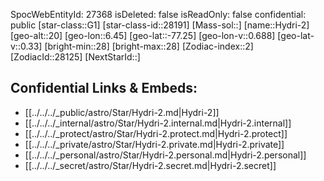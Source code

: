 ﻿---
location: [-77.25,6.45,20]
type: Station
tags:
- astro/Star

---
SpocWebEntityId: 27368
isDeleted: false
isReadOnly: false
confidential: public
[star-class::G1]
[star-class-id::28191]
[Mass-sol::]
[name::Hydri-2]
[geo-alt::20]
[geo-lon::6.45]
[geo-lat::-77.25]
[geo-lon-v::0.688]
[geo-lat-v::0.33]
[bright-min::28]
[bright-max::28]
[Zodiac-index::2]
[ZodiacId::28125]
[NextStarId::]



## Confidential Links & Embeds: 
- [[../../../_public/astro/Star/Hydri-2.md|Hydri-2]] 
- [[../../../_internal/astro/Star/Hydri-2.internal.md|Hydri-2.internal]] 
- [[../../../_protect/astro/Star/Hydri-2.protect.md|Hydri-2.protect]] 
- [[../../../_private/astro/Star/Hydri-2.private.md|Hydri-2.private]] 
- [[../../../_personal/astro/Star/Hydri-2.personal.md|Hydri-2.personal]] 
- [[../../../_secret/astro/Star/Hydri-2.secret.md|Hydri-2.secret]]

